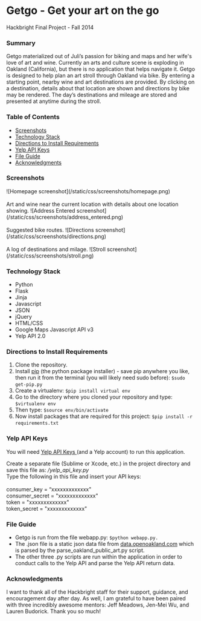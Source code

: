 Getgo - Get your art on the go
=====

Hackbright Final Project - Fall 2014

<h3><strong>Summary</strong></h3>
Getgo materialized out of Juli’s passion for biking and maps and her wife's love of art and wine. Currently an arts and culture scene is exploding in Oakland (California), but there is no application that helps navigate it. Getgo is designed to help plan an art stroll through Oakland via bike. By entering a starting point, nearby wine and art destinations are provided.  By clicking on a destination, details about that location are shown and directions by bike may be rendered.  The day’s destinations and mileage are stored and presented at anytime during the stroll.</div><br>

<h3><strong>Table of Contents</strong></h3>
<ul><li><a href="#screenshots"> Screenshots </a></li>
<li><a href="#technology-stack"> Technology Stack</a></li>
<li><a href="#directions-requirements"> Directions to Install Requirements</a></li>
<li><a href="#yelp-key"> Yelp API Keys</a></li>
<li><a href="#file-guide"> File Guide</a></li>
<li><a href="#acknowledgments"> Acknowledgments</a></li></ul>


<h3 id="screenshots"><strong>Screenshots</strong></h3>
![Homepage screenshot](/static/css/screenshots/homepage.png)<br>
<br>
Art and wine near the current location with details about one location showing.
![Address Entered screenshot](/static/css/screenshots/address_entered.png)<br>
<br>
Suggested bike routes.
![Directions screenshot](/static/css/screenshots/directions.png)<br>
<br>
A log of destinations and milage.
![Stroll screenshot](/static/css/screenshots/stroll.png)<br>

<h3 id="technology-stack"><strong>Technology Stack</strong></h3>
<ul><li>Python</li>
<li>Flask</li>
<li>Jinja</li>
<li>Javascript</li>
<li>JSON</li>
<li>jQuery</li>
<li>HTML/CSS</li>
<li>Google Maps Javascript API v3</li>
<li>Yelp API 2.0</li></ul>



<h3 id="directions-requirements"><strong>Directions to Install Requirements</strong></h3>
  <ol><li>Clone the repository.</li>
    <li>Install <a href="http://pip.readthedocs.org/en/latest/installing.html">pip</a> (the python package installer) - save pip anywhere you like, then run it from the terminal (you will likely need sudo before): <code>$sudo get-pip.py</code> </li>
    <li>Create a virtualenv: <code>$pip install virtual env</code></li>
    <li>Go to the directory where you cloned your repository and type: <code>$virtualenv env</code></li>
    <li>Then type: <code>$source env/bin/activate</code></li>
    <li>Now install packages that are required for this project: <code>$pip install -r requirements.txt</code></li></ol>

<h3 id="yelp-key"><strong>Yelp API Keys</strong></h3>
You will need <a href="http://www.yelp.com/developers/documentation/v2/overview"> Yelp API Keys </a> (and a Yelp account) to run this application.<br>

Create a separate file (Sublime or Xcode, etc.) in the project directory and save this file as: <em>/yelp_api_key.py</em><br> Type the following in this file and insert your API keys:<br>
<br>
consumer_key = “xxxxxxxxxxxxx"<br>
consumer_secret = "xxxxxxxxxxxxx"<br>
token = "xxxxxxxxxxxxx"<br>
token_secret = "xxxxxxxxxxxxx"<br>


<h3 id="file-guide"><strong>File Guide</strong></h3>
<ul><li>Getgo is run from the file webapp.py: <code>$python webapp.py.</code></li>
<li>The .json file is a static json data file from  <a href="http://data.openoakland.org/group/infrastructure?f[0]=field_tags%3A111">data.openoakland.com</a> which is parsed by the parse_oakland_public_art.py script.</li>
<li>The other three .py scripts are run within the application in order to conduct calls to the Yelp API and parse the Yelp API return data.</li></ul>

<h3 id="acknowledgments"><strong>Acknowledgments</strong></h3>
I want to thank all of the Hackbright staff for their support, guidance, and encouragement day after day.  As well, I am grateful to have been paired with three incredibly awesome mentors: Jeff Meadows, Jen-Mei Wu, and Lauren Budorick. Thank you so much! 
